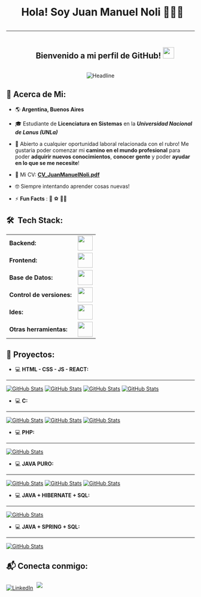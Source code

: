 <div id="user-content-toc">
  <ul align="center">
    <summary><h1 style="display: inline-block">Hola! Soy Juan Manuel Noli 👨🏻‍💻 &nbsp;</h1></summary>
  </ul>
</div>

------------

<div id="user-content-toc">
  <ul align="center">
    <summary><h2 style="display: inline-block">Bienvenido a mi perfil de GitHub! <img src = "https://raw.githubusercontent.com/MartinHeinz/MartinHeinz/master/wave.gif" width = 30px></h2></summary>
  </ul>
</div>

<div align=center>
  <img src="https://readme-typing-svg.herokuapp.com?color=%236FDA44&size=32&center=true&vCenter=true&width=600&height=50&lines=Junior+Developer;Estudiante+Lic+En+Sistemas" alt="Headline" />
</div>

<h2>💫 Acerca de Mi:</h2>

- 🌎 **Argentina, Buenos Aires**
  
- 🎓 Estudiante de **Licenciatura en Sistemas** en la ***Universidad Nacional de Lanus (UNLa)***
  
- 🤔 Abierto a cualquier oportunidad laboral relacionada con el rubro! Me gustaria poder comenzar mi **camino en el mundo profesional** para poder **adquirir nuevos conocimientos**, **conocer gente** y poder   **ayudar en lo que se me necesite**!
  
- 📁 Mi CV: **[CV_JuanManuelNoli.pdf](https://github.com/user-attachments/files/16475557/CV_JuanManuelNoli.pdf)**
  
- 🤓 Siempre intentando aprender cosas nuevas!
  
- ⚡ **Fun Facts** : 🎾 ⚽ 🏋️‍♀️

<h2>🛠 &nbsp;Tech Stack:</h2>
  <table>
    <tr>
        <td><b>Backend:</b></td>
        <td><img height="40"src="https://skillicons.dev/icons?i=c,php,java,spring,maven,hibernate"/></td>
    </tr>
   <tr>
        <td><b>Frontend:</b></td>
        <td><img height="40"src="https://skillicons.dev/icons?i=html,css,javascript,react,bootstrap,jquery"/></td>
   </tr>
   <tr>
        <td><b>Base de Datos:</b></td>
        <td><img height="40"src="https://skillicons.dev/icons?i=mysql"/></td>
   </tr>
   <tr>
        <td><b>Control de versiones:</b></td>
        <td><img height="40"src="https://skillicons.dev/icons?i=git,github"/></td>
   </tr>
   <tr>
        <td><b>Ides:</b></td>
        <td><img height="40" src="https://skillicons.dev/icons?i=vscode,eclipse"/></td>
    </tr>
    <tr>
        <td><b>Otras herramientas:</b></td>
        <td><img height="40" src="https://skillicons.dev/icons?i=discord,blender"/></td>
    </tr>
 </table>

<h2>📁 Proyectos:</h2>

- 💻 <b>HTML - CSS - JS - REACT: </b>

------------

  <div>
      <p align="left">
	<a href=https://github.com/juanNoli-03/TrabajoPractico1-Digitalers>
      	<img src="https://github-readme-stats.vercel.app/api/pin/?username=juanNoli-03&repo=TrabajoPractico1-Digitalers&theme=tokyonight" alt="GitHub Stats"/></a>
        <a href=https://github.com/juanNoli-03/TrabajoFinal-HTMLyCSS-Digitalers>
      	<img src="https://github-readme-stats.vercel.app/api/pin/?username=juanNoli-03&repo=TrabajoFinal-HTMLyCSS-Digitalers&theme=tokyonight" alt="GitHub Stats"/></a> 
	<a href=https://github.com/juanNoli-03/TrabajoFinal-HTML-CSS-JS-Digitalers>
      	<img src="https://github-readme-stats.vercel.app/api/pin/?username=juanNoli-03&repo=Trabajo-Final-HTML-CSS-JS-Digitalers&theme=tokyonight" alt="GitHub Stats"/></a>
	<a href=https://github.com/juanNoli-03/TrabajoPracticoFinal-React-Digitalers>
      	<img src="https://github-readme-stats.vercel.app/api/pin/?username=juanNoli-03&repo=TrabajoPracticoFinal-React-Digitalers&theme=tokyonight" alt="GitHub Stats"/></a>  
      </p>
 </div>

 - 💻 <b>C:</b>

------------

<div>
      <p align="left">
	<a href=https://github.com/juanNoli-03/ABM-ListasVoid-NumerosEnteros>
      	<img src="https://github-readme-stats.vercel.app/api/pin/?username=juanNoli-03&repo=ABM-ListasVoid-NumerosEnteros&theme=tokyonight" alt="GitHub Stats"/></a>
	<a href=https://github.com/juanNoli-03/ABM-ListasVoid-StructPersona>
      	<img src="https://github-readme-stats.vercel.app/api/pin/?username=juanNoli-03&repo=ABM-ListasVoid-StructPersona&theme=tokyonight" alt="GitHub Stats"/></a>
	<a href=https://github.com/juanNoli-03/SistemaCampusVirtual-Listas_Pilas_Colas-Void>
      	<img src="https://github-readme-stats.vercel.app/api/pin/?username=juanNoli-03&repo=SistemaCampusVirtual-Listas_Pilas_Colas-Void&theme=tokyonight" alt="GitHub Stats"/></a>
      </p>
 </div>

- 💻 <b>PHP:</b>

------------

<div>
      <p align="left">
	<a href=https://github.com/juanNoli-03/PaginaWeb-Panaderia-PHP>
      	<img src="https://github-readme-stats.vercel.app/api/pin/?username=juanNoli-03&repo=PaginaWeb-Panaderia-PHP&theme=tokyonight" alt="GitHub Stats"/></a>
      </p>
 </div>

 - 💻 <b>JAVA PURO:</b>

 ------------
 
<div>
      <p align="left">
	<a href=https://github.com/juanNoli-03/ExamenParcial1-OrientacionAObjetos-I>
      	<img src="https://github-readme-stats.vercel.app/api/pin/?username=juanNoli-03&repo=ExamenParcial1-OrientacionAObjetos-I&theme=tokyonight" alt="GitHub Stats"/></a>
	<a href=https://github.com/juanNoli-03/ExamenParcial2-OrientacionAObjetos-I>
      	<img src="https://github-readme-stats.vercel.app/api/pin/?username=juanNoli-03&repo=ExamenParcial2-OrientacionAObjetos-I&theme=tokyonight" alt="GitHub Stats"/></a>
	<a href=https://github.com/juanNoli-03/CountingSort-ConcurrenteYSecuencial>
      	<img src="https://github-readme-stats.vercel.app/api/pin/?username=juanNoli-03&repo=CountingSort-ConcurrenteYSecuencial&theme=tokyonight" alt="GitHub Stats"/></a>
      </p>
 </div>

 - 💻 <b>JAVA + HIBERNATE + SQL:</b>

------------

<div>
      <p align="left">
	<a href=https://github.com/juanNoli-03/ExamenParcial-OrientacionAObjetos-II>
      	<img src="https://github-readme-stats.vercel.app/api/pin/?username=juanNoli-03&repo=ExamenParcial-OrientacionAObjetos-II&theme=tokyonight" alt="GitHub Stats"/></a>
      </p>
 </div>


 - 💻 <b>JAVA + SPRING + SQL:</b>

------------

<div>
      <p align="left">
	<a href=https://github.com/juanNoli-03/grupo-7-OO2-2024>
      	<img src="https://github-readme-stats.vercel.app/api/pin/?username=juanNoli-03&repo=grupo-7-OO2-2024&theme=tokyonight" alt="GitHub Stats"/></a>
      </p>
 </div>

<h2>📬 Conecta conmigo:</h2>
<a href="https://www.linkedin.com/in/juan-manuel-noli/" target="_blank"><img src="https://img.shields.io/static/v1?style=for-the-badge&message=LinkedIn&color=0A66C2&logo=LinkedIn&logoColor=FFFFFF&label="     
alt="LinkedIn"/></a> <a href="juanmanuelnoli03@gmail.com" target="_blank"><img src="https://img.shields.io/badge/gmail-%23EA4335.svg?style=for-the-badge&logo=gmail&logoColor=white" style="margin: 5px;"/></a>
